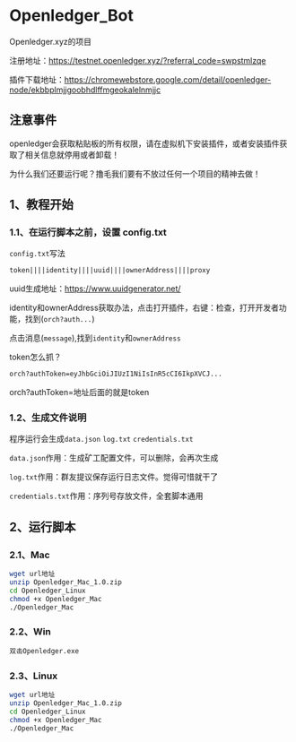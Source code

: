 # Openledger_Bot
Openledger.xyz的项目

注册地址：https://testnet.openledger.xyz/?referral_code=swpstmlzqe

插件下载地址：https://chromewebstore.google.com/detail/openledger-node/ekbbplmjjgoobhdlffmgeokalelnmjjc

## 注意事件
openledger会获取粘贴板的所有权限，请在虚拟机下安装插件，或者安装插件获取了相关信息就停用或者卸载！

为什么我们还要运行呢？撸毛我们要有不放过任何一个项目的精神去做！

## 1、教程开始
### 1.1、在运行脚本之前，设置 config.txt
``config.txt``写法
```txt
token||||identity||||uuid||||ownerAddress||||proxy
```
uuid生成地址：https://www.uuidgenerator.net/

identity和ownerAddress获取办法，点击打开插件，右键：检查，打开开发者功能，找到(``orch?auth...``) 

点击消息(``message``),找到``identity``和``ownerAddress``

token怎么抓？
```txt
orch?authToken=eyJhbGciOiJIUzI1NiIsInR5cCI6IkpXVCJ...
```
orch?authToken=地址后面的就是token

### 1.2、生成文件说明
程序运行会生成``data.json`` ``log.txt`` ``credentials.txt``

``data.json``作用：生成矿工配置文件，可以删除，会再次生成

``log.txt``作用：群友提议保存运行日志文件。觉得可惜就干了

``credentials.txt``作用：序列号存放文件，全套脚本通用
## 2、运行脚本
### 2.1、Mac
```bash
wget url地址
unzip Openledger_Mac_1.0.zip
cd Openledger_Linux
chmod +x Openledger_Mac
./Openledger_Mac
```

### 2.2、Win
```txt
双击Openledger.exe
```

### 2.3、Linux
```bash
wget url地址
unzip Openledger_Mac_1.0.zip
cd Openledger_Linux
chmod +x Openledger_Mac
./Openledger_Mac
```
